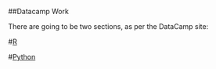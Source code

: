 ## D a t a c a m p  W o r k There are going to be two sections, as per the DataCamp site:#[R]()#[Python]()